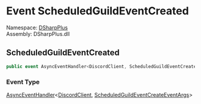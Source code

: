 # Event ScheduledGuildEventCreated

Namespace: [DSharpPlus](DSharpPlus.md)  
Assembly: DSharpPlus.dll

## <a id="DSharpPlus_DiscordShardedClient_ScheduledGuildEventCreated"></a>ScheduledGuildEventCreated

```csharp
public event AsyncEventHandler<DiscordClient, ScheduledGuildEventCreateEventArgs> ScheduledGuildEventCreated
```

### Event Type

[AsyncEventHandler](DSharpPlus.AsyncEvents.AsyncEventHandler\-2.md)<[DiscordClient](DSharpPlus.DiscordClient.md), [ScheduledGuildEventCreateEventArgs](DSharpPlus.EventArgs.ScheduledGuildEventCreateEventArgs.md)\>

